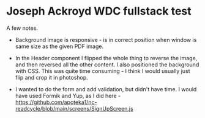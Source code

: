 # **Joseph Ackroyd WDC fullstack test**

A few notes.

- Background image is responsive - is in correct position when window is same size as the given PDF image.

- In the Header component I flipped the whole thing to reverse the image, and then reversed all the other content. I also positioned the background with CSS. This was quite time consuming - I think I would usually just flip and crop it in photoshop.

- I wanted to do the form and add validation, but didn't have time. I would have used Formik and Yup, as I did here - https://github.com/apoteka1/nc-readcycle/blob/main/screens/SignUpScreen.js
